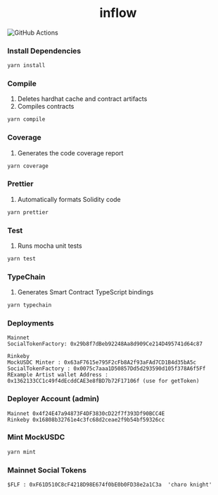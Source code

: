 # <h1 align="center"> inflow </h1>

![GitHub Actions](https://github.com/aegis-studio-dev/inflow/actions/workflows/node.js.yml/badge.svg)

### Install Dependencies

```sh
yarn install
```

### Compile

1. Deletes hardhat cache and contract artifacts
2. Compiles contracts

```sh
yarn compile
```

### Coverage

1. Generates the code coverage report

```sh
yarn coverage
```

### Prettier

1. Automatically formats Solidity code

```sh
yarn prettier
```

### Test

1. Runs mocha unit tests

```sh
yarn test
```

### TypeChain

1. Generates Smart Contract TypeScript bindings

```sh
yarn typechain
```

### Deployments 
```
Mainnet
SocialTokenFactory: 0x29b8f7dBeb92248Aa8d909Ce214D495741d64c87
```
```
Rinkeby
MockUSDC Minter : 0x63aF7615e795F2cFb8A2f93aFAd7CD1B4d35bA5c
SocialTokenFactory : 0x0075c7aaa1D50857Dd5d293590d105f378A6f5Ff
RExample Artist wallet Address : 0x1362133CC1c49f4dEcddCAE3e8fBD7b72F17106f (use for getToken)
```
### Deployer Account (admin)
```
Mainnet 0x4f24E47a94873F4DF3830cD22f7f393Df90BCC4E
Rinkeby 0x16808b32761e4c3fc68d2ceae2f9b54bf59326cc
```

### Mint MockUSDC

```sh
yarn mint
```
### Mainnet Social Tokens
```
$FLF : 0xF61D510C8cF4218D98E674f0bE0b0FD38e2a1C3a  'charo knight'
```
